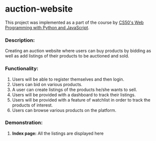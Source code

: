 # auction-website
This project was implemented as a part of the course by [CS50's Web Programming with Python and JavaScript](https://www.edx.org/course/cs50s-web-programming-with-python-and-javascript).
### Description:
Creating an auction website where users can buy products by bidding as well as add listings of their products to be auctioned and sold.
### Functionality:
1. Users will be able to register themselves and then login. 
2. Users can bid on various products.
3. A user can create listings of the products he/she wants to sell.
4. Users will be provided with a dashboard to track their listings.
5. Users will be provided with a feature of watchlist in order to track the products of interest.
6. Users can browse various products on the platform.
### Demonstration:
1. **Index page:** All the listings are displayed here


